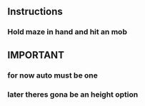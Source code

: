 ## Instructions
### Hold maze in hand and hit an mob
## IMPORTANT
### for now auto must be one
### later theres gona be an height option
